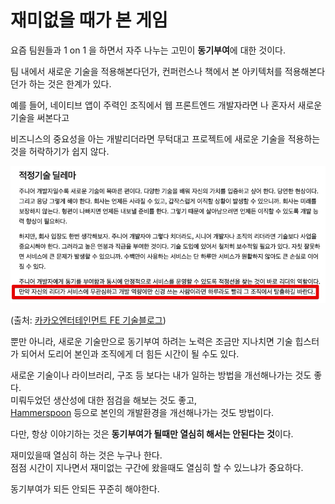 # 재미없을 때가 본 게임

요즘 팀원들과 1 on 1 을 하면서 자주 나누는 고민이 **동기부여**에 대한 것이다.  
  
팀 내에서 새로운 기술을 적용해본다던가, 컨퍼런스나 책에서 본 아키텍처를 적용해본다던가 하는 것은 한계가 있다.  

예를 들어, 네이티브 앱이 주력인 조직에서 웹 프론트엔드 개발자라면 나 혼자서 새로운 기술을 써본다고 

비즈니스의 중요성을 아는 개발리더라면 무턱대고 프로젝트에 새로운 기술을 적용하는 것을 허락하기가 쉽지 않다.

![1](./images/1.png)

(출처: [카카오엔터테인먼트 FE 기술블로그](https://fe-developers.kakaoent.com/2023/230112-appropriate-technology/))

뿐만 아니라, 새로운 기술만으로 동기부여 하려는 노력은 조금만 지나치면 기술 힙스터가 되어서 도리어 본인과 조직에게 더 힘든 시간이 될 수도 있다.

새로운 기술이나 라이브러리, 구조 등 보다는
내가 일하는 방법을 개선해나가는 것도 좋다.  
미뤄두었던 생산성에 대한 점검을 해보는 것도 좋고,  
[Hammerspoon](https://johngrib.github.io/wiki/hammerspoon-tutorial-00/) 등으로 본인의 개발환경을 개선해나가는 것도 방법이다.  



다만, 항상 이야기하는 것은 **동기부여가 될때만 열심히 해서는 안된다는 것**이다.  

재미있을때 열심히 하는 것은 누구나 한다.  
점점 시간이 지나면서 재미없는 구간에 왔을때도 열심히 할 수 있느냐가 중요하다.  
  
동기부여가 되든 안되든 꾸준히 해야한다.
